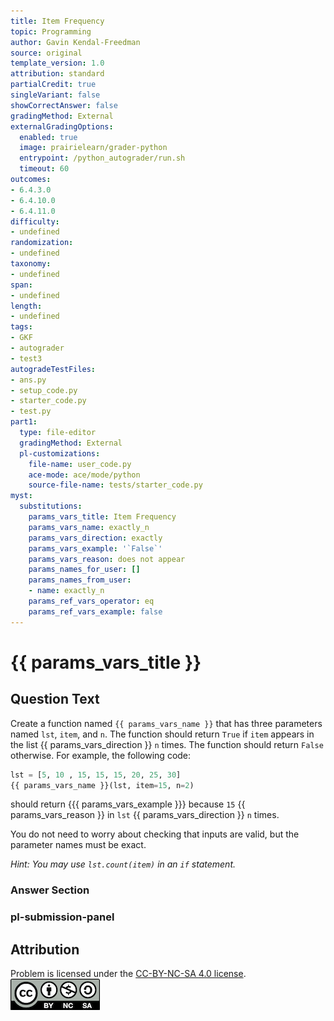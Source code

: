 ```yaml
---
title: Item Frequency
topic: Programming
author: Gavin Kendal-Freedman
source: original
template_version: 1.0
attribution: standard
partialCredit: true
singleVariant: false
showCorrectAnswer: false
gradingMethod: External
externalGradingOptions:
  enabled: true
  image: prairielearn/grader-python
  entrypoint: /python_autograder/run.sh
  timeout: 60
outcomes:
- 6.4.3.0
- 6.4.10.0
- 6.4.11.0
difficulty:
- undefined
randomization:
- undefined
taxonomy:
- undefined
span:
- undefined
length:
- undefined
tags:
- GKF
- autograder
- test3
autogradeTestFiles:
- ans.py
- setup_code.py
- starter_code.py
- test.py
part1:
  type: file-editor
  gradingMethod: External
  pl-customizations:
    file-name: user_code.py
    ace-mode: ace/mode/python
    source-file-name: tests/starter_code.py
myst:
  substitutions:
    params_vars_title: Item Frequency
    params_vars_name: exactly_n
    params_vars_direction: exactly
    params_vars_example: '`False`'
    params_vars_reason: does not appear
    params_names_for_user: []
    params_names_from_user:
    - name: exactly_n
    params_ref_vars_operator: eq
    params_ref_vars_example: false
---
```

# {{ params_vars_title }}

## Question Text

Create a function named `{{ params_vars_name }}` that has three parameters named `lst`, `item`, and `n`.
The function should return `True` if `item` appears in the list {{ params_vars_direction }} `n` times.
The function should return `False` otherwise.
For example, the following code:

```python
lst = [5, 10 , 15, 15, 15, 20, 25, 30]
{{ params_vars_name }}(lst, item=15, n=2)
```

should return {{{ params_vars_example }}} because `15` {{ params_vars_reason }} in `lst` {{ params_vars_direction }} `n` times.

You do not need to worry about checking that inputs are valid, but the parameter names must be exact.

*Hint: You may use `lst.count(item)` in an `if` statement.*

### Answer Section

### pl-submission-panel

<pl-external-grader-results></pl-external-grader-results>
<pl-file-preview></pl-file-preview>

## Attribution

Problem is licensed under the [CC-BY-NC-SA 4.0 license](https://creativecommons.org/licenses/by-nc-sa/4.0/).<br> ![The Creative Commons 4.0 license requiring attribution-BY, non-commercial-NC, and share-alike-SA license.](https://raw.githubusercontent.com/firasm/bits/master/by-nc-sa.png)